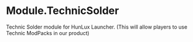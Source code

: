 # Module.TechnicSolder
Technic Solder module for HunLux Launcher. (This will allow players to use Technic ModPacks in our product)
